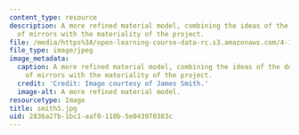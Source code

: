 ```yaml
---
content_type: resource
description: A more refined material model, combining the ideas of the detailed model
  of mirrors with the materiality of the project.
file: /media/https%3A/open-learning-course-data-rc.s3.amazonaws.com/4-155b-architectural-design-level-iii-a-student-center-for-mit-fall-2004/2836a27b1bc1aaf0110b5e043970383c_smith5.jpg
file_type: image/jpeg
image_metadata:
  caption: A more refined material model, combining the ideas of the detailed model
    of mirrors with the materiality of the project.
  credit: 'Credit: Image courtesy of James Smith.'
  image-alt: A more refined material model.
resourcetype: Image
title: smith5.jpg
uid: 2836a27b-1bc1-aaf0-110b-5e043970383c
---
```


